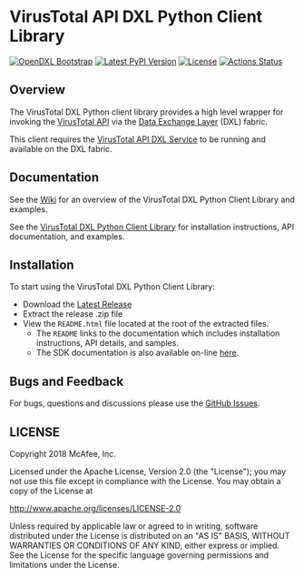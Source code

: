 # VirusTotal API DXL Python Client Library
[![OpenDXL Bootstrap](https://img.shields.io/badge/Built%20With-OpenDXL%20Bootstrap-blue.svg)](https://github.com/opendxl/opendxl-bootstrap-python)
[![Latest PyPI Version](https://img.shields.io/pypi/v/dxlvtapiclient.svg)](https://pypi.python.org/pypi/dxlvtapiclient)
[![License](https://img.shields.io/badge/License-Apache%202.0-blue.svg)](https://opensource.org/licenses/Apache-2.0)
[![Actions Status](https://github.com/opendxl/opendxl-virustotal-client-python/workflows/Build/badge.svg)](https://github.com/opendxl/opendxl-virustotal-client-python/actions)

## Overview

The VirusTotal DXL Python client library provides a high level wrapper for invoking the [VirusTotal API](https://www.virustotal.com/en/documentation/public-api/)
via the [Data Exchange Layer](http://www.mcafee.com/us/solutions/data-exchange-layer.aspx) (DXL) fabric.

This client requires the [VirusTotal API DXL Service](https://github.com/opendxl/opendxl-virustotal-service-python)
to be running and available on the DXL fabric.

## Documentation

See the [Wiki](https://github.com/opendxl/opendxl-virustotal-client-python/wiki) for an overview of the VirusTotal DXL
Python Client Library and examples.

See the [VirusTotal DXL Python Client Library](https://opendxl.github.io/opendxl-virustotal-client-python/pydoc) for
installation instructions, API documentation, and examples.

## Installation

To start using the VirusTotal DXL Python Client Library:

* Download the [Latest Release](https://github.com/opendxl/opendxl-virustotal-client-python/releases/latest)
* Extract the release .zip file
* View the `README.html` file located at the root of the extracted files.
  * The `README` links to the documentation which includes installation instructions, API details, and samples.
  * The SDK documentation is also available on-line [here](https://opendxl.github.io/opendxl-virustotal-client-python/pydoc).

## Bugs and Feedback

For bugs, questions and discussions please use the [GitHub Issues](https://github.com/opendxl/opendxl-virustotal-client-python/issues).

## LICENSE

Copyright 2018 McAfee, Inc.

Licensed under the Apache License, Version 2.0 (the "License"); you may not use this file except in compliance with the License. You may obtain a copy of the License at

http://www.apache.org/licenses/LICENSE-2.0

Unless required by applicable law or agreed to in writing, software distributed under the License is distributed on an "AS IS" BASIS, WITHOUT WARRANTIES OR CONDITIONS OF ANY KIND, either express or implied. See the License for the specific language governing permissions and limitations under the License.
